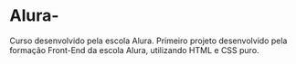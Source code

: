 # Alura-
Curso desenvolvido pela escola Alura.
Primeiro projeto desenvolvido pela formação Front-End da escola Alura, utilizando HTML e CSS puro.
